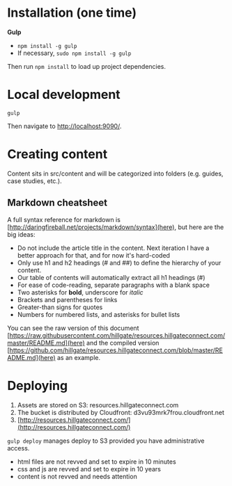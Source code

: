 # Installation (one time)

**Gulp**

* `npm install -g gulp`
* If necessary, `sudo npm install -g gulp`

Then run `npm install` to load up project dependencies.

# Local development

`gulp`

Then navigate to [http://localhost:9090/](http://localhost:9090/).

# Creating content

Content sits in src/content and will be categorized into folders (e.g. guides,
case studies, etc.).

## Markdown cheatsheet

A full syntax reference for markdown is
[http://daringfireball.net/projects/markdown/syntax](here), but here are the
big ideas:

* Do not include the article title in the content. Next iteration I have a
  better approach for that, and for now it's hard-coded
* Only use h1 and h2 headings (# and ##) to define the hierarchy of your
  content.
* Our table of contents will automatically extract all h1 headings (#)
* For ease of code-reading, separate paragraphs with a blank space
* Two asterisks for **bold**, underscore for _italic_
* Brackets and parentheses for links
* Greater-than signs for quotes
* Numbers for numbered lists, and asterisks for bullet lists

You can see the raw version of this document [https://raw.githubusercontent.com/hillgate/resources.hillgateconnect.com/master/README.md](here) and the compiled version [https://github.com/hillgate/resources.hillgateconnect.com/blob/master/README.md](here)
 as an example.
# Deploying

1. Assets are stored on S3: resources.hillgateconnect.com
1. The bucket is distributed by Cloudfront: d3vu93mrk7frou.cloudfront.net
1. [http://resources.hillgateconnect.com/](http://resources.hillgateconnect.com/)

`gulp deploy` manages deploy to S3 provided you have administrative access.

* html files are not revved and set to expire in 10 minutes
* css and js are revved and set to expire in 10 years
* content is not revved and needs attention
